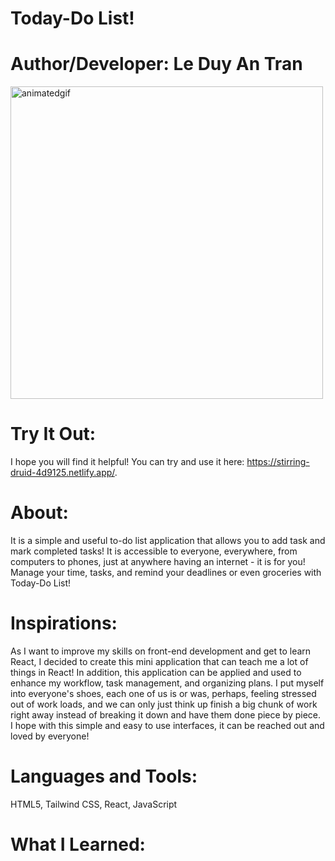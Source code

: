 # Today-Do List! 
# Author/Developer: Le Duy An Tran
<img src="https://user-images.githubusercontent.com/114903308/200270919-af7882e7-45c4-478f-95c8-79662c16c637.gif" alt="animatedgif" width="500px">

# Try It Out:
I hope you will find it helpful! You can try and use it here: https://stirring-druid-4d9125.netlify.app/. 

# About:
It is a simple and useful to-do list application that allows you to add task and mark completed tasks! It is accessible to everyone, everywhere, from computers to phones, just at anywhere having an internet - it is for you! Manage your time, tasks, and remind your deadlines or even groceries with Today-Do List!

# Inspirations:
As I want to improve my skills on front-end development and get to learn React, I decided to create this mini application that can teach me a lot of things in React! In addition, this application can be applied and used to enhance my workflow, task management, and organizing plans. I put myself into everyone's shoes, each one of us is or was, perhaps, feeling stressed out of work loads, and we can only just think up finish a big chunk of work right away instead of breaking it down and have them done piece by piece. <br/>
I hope with this simple and easy to use interfaces, it can be reached out and loved by everyone!

# Languages and Tools:
HTML5, Tailwind CSS, React, JavaScript

# What I Learned:
